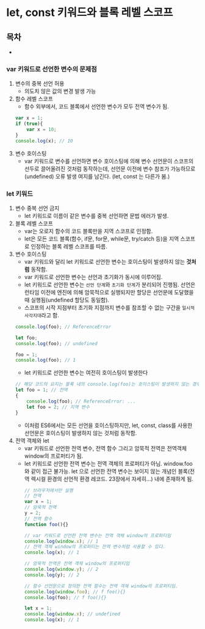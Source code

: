 # let, const 키워드와 블록 레벨 스코프
## 목차
- [](#)

### var 키워드로 선언한 변수의 문제점
1. 변수의 중복 선언 허용 
   - 의도치 않은 값의 변경 발생 가능
2. 함수 레벨 스코프 
   - 함수 외부에서, 코드 블록에서 선언한 변수가 모두 전역 변수가 됨.
    ```javascript
    var x = 1;
    if (true){
        var x = 10;
    }
    console.log(x); // 10
    ```
3. 변수 호이스팅
    - var 키워드로 변수를 선언하면 변수 호이스팅에 의해 변수 선언문이 스코프의 선두로 끌어올려진 것처럼 동작하는데, 선언문 이전에 변수 참조가 가능하므로(undefined) 오류 발생 여지를 남긴다. (let, const 는 다른가 봄.)
### let 키워드
1. 변수 중복 선언 금지
    - let 키워드로 이름이 같은 변수를 중복 선언하면 문법 에러가 발생.
2. 블록 레벨 스코프
    - var는 오로지 함수의 코드 블록만을 지역 스코프로 인정함.
    - let은 모든 코드 블록(함수, if문, for문, while문, try/catch 등)을 지역 스코프로 인정하는 블록 레벨 스코프를 따름.
3. 변수 호이스팅
    - var 키워드와 달리 let 키워드로 선언한 변수는 호이스팅이 발생하지 않는 **것처럼** 동작함.
    - var 키워드로 선언한 변수는 선언과 초기화가 동시에 이루어짐.
    - let 키워드로 선언한 변수는 `선언 단계`와 `초기화 단계`가 분리되어 진행됨. 선언은 런타임 이전에 엔진에 의해 암묵적으로 실행되지만 할당은 선언문에 도달했을 때 실행됨(undefined 할당도 동일함).
    - 스코프의 시작 지점부터 초기화 지점까지 변수를 참조할 수 없는 구간을 `일시적 사각지대`라고 함.
    ```javascript
    console.log(foo); // ReferenceError

    let foo;
    console.log(foo); // undefined

    foo = 1;
    console.log(foo); // 1
    ```
    - let 키워드로 선언한 변수는 여전히 호이스팅이 발생한다
    ```javascript
    // 해당 코드의 요지는 블록 내의 console.log(foo)는 호이스팅이 발생하지 않는 경우, 전역 foo를 참조해야 하는데 ReferenceError 가 발생한다는 것.
    let foo = 1; // 전역
    {
        console.log(foo); // ReferenceError: ...
        let foo = 2; // 지역 변수
    }
    ```
    - 이처럼 ES6에서는 모든 선언을 호이스팅하지만, let, const, class를 사용한 선언문은 호이스팅이 발생하지 않는 것처럼 동작함.
4. 전역 객체와 let
    - var 키워드로 선언한 전역 변수, 전역 함수 그리고 암묵적 전역은 전역객체 window의 프로퍼티가 됨.
    - let 키워드로 선언한 전역 변수는 전역 객체의 프로퍼티가 아님. window.foo 와 같이 접근 불가능. let 으로 선언한 전역 변수는 보이지 않는 개념인 블록(전역 렉시컬 환경의 선언적 환경 레코드. 23장에서 자세히...) 내에 존재하게 됨.
        ```javascript
        // 브라우저에서만 실행
        // 전역
        var x = 1;
        // 암묵적 전역
        y = 2;
        // 전역 함수
        function foo(){}

        // var 키워드로 선언한 전역 변수는 전역 객체 window의 프로퍼티임
        console.log(window.x); // 1
        // 전역 객체 window의 프로퍼티는 전역 변수처럼 사용할 수 있다.
        console.log(x); // 1

        // 암묵적 전역은 전역 객체 window의 프로퍼티임
        console.log(window.y); // 2
        console.log(y); // 2

        // 함수 선언문으로 정의한 전역 함수는 전역 객체 window의 프로퍼티임.
        console.log(window.foo); // f foo(){}
        console.log(foo); // f foo(){}
        ```
        ```javascript
        let x = 1;
        console.log(window.x); // undefined
        console.log(x); // 1
        ```